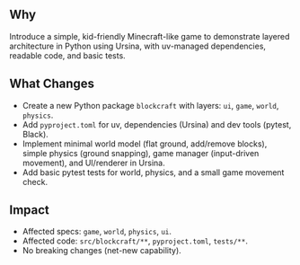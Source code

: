 ## Why
Introduce a simple, kid-friendly Minecraft-like game to demonstrate layered architecture in Python using Ursina, with uv-managed dependencies, readable code, and basic tests.

## What Changes
- Create a new Python package `blockcraft` with layers: `ui`, `game`, `world`, `physics`.
- Add `pyproject.toml` for uv, dependencies (Ursina) and dev tools (pytest, Black).
- Implement minimal world model (flat ground, add/remove blocks), simple physics (ground snapping), game manager (input-driven movement), and UI/renderer in Ursina.
- Add basic pytest tests for world, physics, and a small game movement check.

## Impact
- Affected specs: `game`, `world`, `physics`, `ui`.
- Affected code: `src/blockcraft/**`, `pyproject.toml`, `tests/**`.
- No breaking changes (net-new capability).
